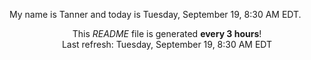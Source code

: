 My name is Tanner and today is Tuesday, September 19, 8:30 AM EDT.

<p align="center">This <i>README</i> file is generated <b>every 3 hours</b>!</br>Last refresh: Tuesday, September 19, 8:30 AM EDT<br /></p>
